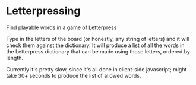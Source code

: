 # Letterpressing
Find playable words in a game of Letterpress

Type in the letters of the board (or honestly, any string of letters) and it will check them against the dictionary. It will produce a list of all the words in the Letterpress dictionary that can be made using those letters, ordered by length.

Currently it's pretty slow, since it's all done in client-side javascript; might take 30+ seconds to produce the list of allowed words.